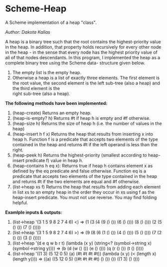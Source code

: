 # Scheme-Heap
A Scheme implementation of a heap "class".

_Author: Dakota Kallas_

A heap is a binary tree such that the root contains the highest-priority value in the heap. In addition, that property holds recursively for every other node in the heap - in the 
sense that every node has the highest priority value of all of that nodes descendants. In this program, I implemented the heap as a complete binary tree using the Scheme data-
structure given below.
1. The empty list is the empty heap.
2. Otherwise a heap is a list of exactly three elements. The first element is the root value, the second element is the left sub-tree (also a heap) and the third element is the   
   right sub-tree (also a heap).

**The following methods have been implemented:**
1. (heap-create) Returns an empty heap.
2. (heap-is-empty? h) Returns #t if heap h is empty and #f otherwise.
3. (heap-size h) Returns the size of heap h (i.e. the number of values in the heap)
4. (heap-insert h f x) Returns the heap that results from inserting x into heap h. Function f is a predicate that accepts two elements of the type contained in the heap and 
   returns #t if the left operand is less than the right.
5. (heap-peek h) Returns the highest-priority (smallest according to heap-insert predicate f) value in heap h.
6. (heap-contains h eq x): Returns true if heap h contains element x as defined by the eq predicate and false otherwise. Function eq is a predicate that accepts two elements of 
   the type contained in the heap and returns #t if the two elements are equal and #f otherwise.
7. (list->heap xs f) Returns the heap that results from adding each element in list xs to an empty heap in the order they occur in xs using f as the heap-insert predicate. You 
   must not use reverse. You may find folding helpful.
   
**Examlple inputs & outputs:**
1. (list->heap '(3 1 5 9 8 2 7 4 6) <) => (1 (3 (4 (9 () ()) (6 () ())) (8 () ())) (2 (5 () ()) (7 () ())))
2. (list->heap '(3 1 5 9 8 2 7 4 6) >) => (9 (8 (6 (1 () ()) (4 () ())) (5 () ())) (7 (2 () ()) (3 () ())))
3. (list->heap '(d e q w b r t) (lambda (x y) (string<? (symbol->string x) (symbol->string y)))) => (b (d (w () ()) (e () ())) (q (r () ()) (t () ())))
4. (list->heap '((1 3) (5 12 0 5) (a) (#t #t #t #t)) (lambda (x y) (< (length x) (length y)))) => ((a) ((5 12 0 5) ((#t #t #t #t) () ()) ()) ((1 3) () ()))
